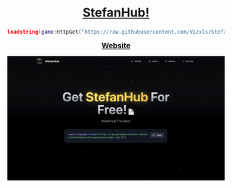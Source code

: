 <h1 align="center">
  <a href="https://yonpoorhub.base44.app">StefanHub!</a>
</h1>


```lua
loadstring(game:HttpGet("https://raw.githubusercontent.com/Vizxls/StefanHub/refs/heads/main/Loader.lua"))()
```

<p align="center">
  <a href="https://yonpoorhub.base44.app"><b><big>Website</big></b></a>
</p>

![image](images/websitephoto.png)
